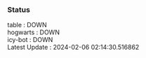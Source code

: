 ### Status


table : DOWN  
hogwarts : DOWN  
icy-bot : DOWN  
Latest Update : 2024-02-06 02:14:30.516862
